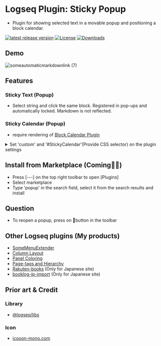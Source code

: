 # Logseq Plugin: Sticky Popup

- Plugin for showing selected text in a movable popup and positioning a block calendar.

[![latest release version](https://img.shields.io/github/v/release/YU000jp/logseq-plugin-sticky-popup)](https://github.com/YU000jp/logseq-plugin-sticky-popup/releases)
[![License](https://img.shields.io/github/license/YU000jp/logseq-plugin-sticky-popup?color=blue)](https://github.com/YU000jp/logseq-plugin-sticky-popup/LICENSE)
[![Downloads](https://img.shields.io/github/downloads/YU000jp/logseq-plugin-sticky-popup/total.svg)](https://github.com/YU000jp/logseq-plugin-sticky-popup/releases)

## Demo

![someautomaticmarkdownlink (7)](https://user-images.githubusercontent.com/111847207/232673738-4e21395a-b04b-4baf-82cc-c5ff2748bbce.gif)

## Features

### Sticky Text (Popup)

- Select string and click the same block. Registered in pop-ups and automatically locked. Markdown is not reflected.

### Sticky Calendar (Popup)

- require rendering of [Block Calendar Plugin](https://github.com/vipzhicheng/logseq-plugin-block-calendar)
<details>
<summary>Set 'custom' and '#StickyCalendar'(Provide CSS selector) on the plugin settings</summary>
<img src="https://user-images.githubusercontent.com/111847207/232676143-c895a94d-c78e-4c85-8ba1-2cf863813957.png"/>
</details>

## Install from Marketplace (Coming👷🚧)

- Press [---] on the top right toolbar to open [Plugins]
- Select marketplace
- Type 'popup' in the search field, select it from the search results and install

## Question

- To reopen a popup, press on 📌button in the toolbar

## Other Logseq plugins (My products)

- [SomeMenuExtender](https://github.com/YU000jp/logseq-plugin-some-menu-extender)
- [Column Layout](https://github.com/YU000jp/Logseq-column-Layout)
- [Panel Coloring](https://github.com/YU000jp/logseq-plugin-panel-coloring)
- [Page-tags and Hierarchy](https://github.com/YU000jp/logseq-page-tags-and-hierarchy)
- [Rakuten-books](https://github.com/YU000jp/logseq-plugin-rakuten-books) (Only for Japanese site)
- [booklog-jp-import](https://github.com/YU000jp/logseq-plugin-booklog-jp-import) (Only for Japanese site)

## Prior art & Credit

### Library

- [@logseq/libs](https://logseq.github.io/plugins/)

### Icon

- [icooon-mono.com](https://icooon-mono.com/)
